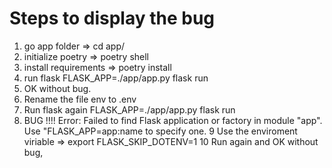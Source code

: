 # Steps to display the bug

1. go app folder => cd app/
2. initialize poetry => poetry shell 
3. install requirements => poetry install
4. run flask FLASK_APP=./app/app.py flask run
5. OK without bug.
6. Rename the file env to .env
7. Run flask again FLASK_APP=./app/app.py flask run
8. BUG !!!! Error: Failed to find Flask application or factory in module "app". Use "FLASK_APP=app:name to specify one.
9 Use the enviroment viriable => export FLASK_SKIP_DOTENV=1
10 Run again and OK without bug,